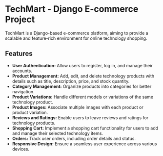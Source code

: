 # TechMart - Django E-commerce Project

TechMart is a Django-based e-commerce platform, aiming to provide a scalable and feature-rich environment for online technology shopping.

## Features

- **User Authentication:** Allow users to register, log in, and manage their accounts.
- **Product Management:** Add, edit, and delete technology products with details such as title, description, price, and stock quantity.
- **Category Management:** Organize products into categories for better navigation.
- **Product Variations:** Handle different models or variations of the same technology product.
- **Product Images:** Associate multiple images with each product or product variation.
- **Reviews and Ratings:** Enable users to leave reviews and ratings for technology products.
- **Shopping Cart:** Implement a shopping cart functionality for users to add and manage their selected technology items.
- **Orders:** Track user orders, including order details and status.
- **Responsive Design:** Ensure a seamless user experience across various devices.